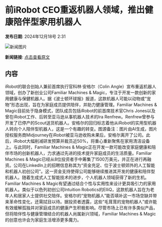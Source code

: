 # 前iRobot CEO重返机器人领域，推出健康陪伴型家用机器人

**发布日期**: 2024年12月18号 2:31

![新闻图片](https://pic.chinaz.com/picmap/202401291126374494_7.jpg)

**新闻链接**: [点击查看原文](https://www.aibase.com/zh/news/14052)

## 内容

iRobot的联合创始人兼前首席执行官科林·安格尔（Colin Angle）宣布重返机器人领域，创办了新创业公司Familiar Machines & Magic，专注于开发一款创新的家用健康与保健机器人。据《波士顿环球报》报道，这款机器人可能以动物或“宠物”形态出现，旨在为家庭成员提供陪伴，并助力健康管理。Familiar Machines & Magic目前处于隐身模式，团队成员包括iRobot的前首席技术官Chris Jones以及曾在iRobot工作、后转至亚马逊从事机器人技术的Ira Renfrew。Renfrew曾参与开发了已停产的Scout送货机器人。安格尔的回归标志着他从iRobot的实用型机器人转向个人陪伴型机器人，这是一个有趣的转变。图源备注：图片由AI生成，图片授权服务商Midjourney在iRobot被亚马逊收购未果后，安格尔离开了公司。此后，iRobot大幅削减研发预算并裁员近50%，将重心重新聚焦在家用清洁设备上。与此同时，Familiar Machines & Magic正在开发一款可能改变家庭健康和陪伴市场的创新机器人，力求通过先进的技术提升家庭成员的生活质量。Familiar Machines & Magic已经从8位投资者手中筹集了1500万美元，并正在进行再融资。公司在LinkedIn上的招聘信息称其为“资金充足、位于波士顿郊外的人工智能和机器人初创公司”。这一资金支持使得公司能够继续推进其开发的健康和陪伴型机器人。随着生成式人工智能技术的进步，个人机器人领域获得了新的生机。Familiar Machines & Magic有望通过结合个性与实用性来设计更具吸引力的家用机器人。类似于以色列初创公司Intuition Robotics的ElliQ，这款机器人旨在为老年人和居家人士提供社交陪伴。安格尔的“宠物机器人”能否填补这一市场空缺并带来革命性变化，还需拭目以待。据投资者透露，这些“毛茸茸的宠物机器人”或许能有效缓解孤独并对家庭成员的健康产生积极影响。尽管市场上已有许多类似产品，但将陪伴性与健康管理结合的机器人尚属新兴领域，Familiar Machines & Magic的创意也许会为家庭生活增添更多魔力。
